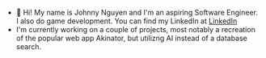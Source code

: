 - 👋 Hi! My name is Johnny Nguyen and I'm an aspiring Software Engineer. I also do game development. You can find my LinkedIn at [LinkedIn](https://www.linkedin.com/in/johnny-nguyen-baa779329/)
- I'm currently working on a couple of projects, most notably a recreation of the popular web app Akinator, but utilizng AI instead of a database search.
<!---
johnnynguyenha/johnnynguyenha is a ✨ special ✨ repository because its `README.md` (this file) appears on your GitHub profile.
You can click the Preview link to take a look at your changes.
--->
